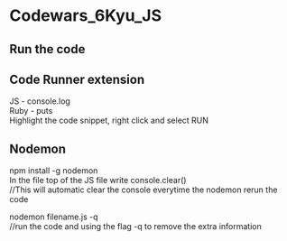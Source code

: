 # Codewars_6Kyu_JS


## Run the code
## Code Runner extension 
JS - console.log <br>
Ruby - puts <br>
Highlight the code snippet, right click and select RUN <br>
 
## Nodemon
npm install -g nodemon <br>
In the file top of the JS file write console.clear() <br>
    //This will automatic clear the console everytime the nodemon rerun the code  <br>

nodemon filename.js -q <br>
    //run the code and using the flag -q to remove the extra information <br>     
